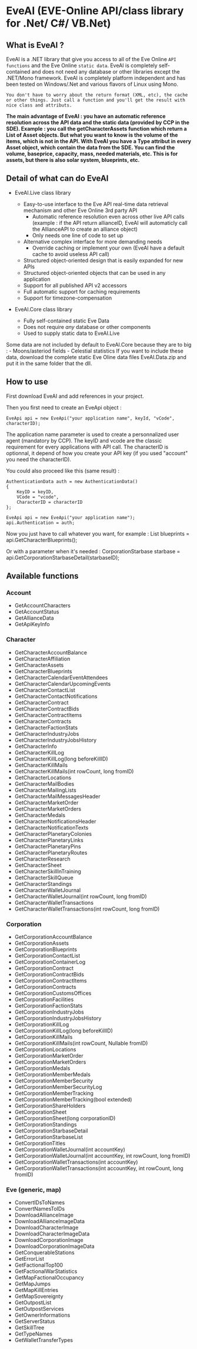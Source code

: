 # EveAI (EVE-Online API/class library for .Net/ C#/ VB.Net)

## What is EveAI ?

EveAI is a .NET library that give you access to all of the Eve Online `API functions` and the Eve Online `static data`.
EveAI is completely self-contained and does not need any database or other libraries except the .NET/Mono framework. EveAI is completely platform independent and has been tested on Windows/.Net and various flavors of Linux using Mono.

`You don't have to worry about the return format (XML, etc), the cache or other things.
Just call a function and you'll get the result with nice class and attributs.`

**The main advantage of EveAI : you have an automatic reference resolution across the API data and the static data (provided by CCP in the SDE).
Example : you call the getCharacterAssets function which return a List of Asset objects.
But what you want to know is the volume of the items, which is not in the API.
With EveAI you have a Type attribut in every Asset object, which contain the data from the SDE. You can find the volume, baseprice, capacity, mass, needed materials, etc.
This is for assets, but there is also solar system, blueprints, etc.**

## Detail of what can do EveAI

- EveAI.Live class library
	- Easy-to-use interface to the Eve API real-time data retrieval mechanism and other Eve Online 3rd party API
    	- Automatic reference resolution even across other live API calls (example : if the API return allianceID, EveAI will automaticly call the AllianceAPI to create an alliance object)
    	- Only needs one line of code to set up
	- Alternative complex interface for more demanding needs
    	- Override caching or implement your own (EveAI have a default cache to avoid useless API call)
	- Structured object-oriented design that is easily expanded for new APIs
	- Structured object-oriented objects that can be used in any application
	- Support for all published API v2 accessors
	- Full automatic support for caching requirements
	- Support for timezone-compensation

- EveAI.Core class library
	- Fully self-contained static Eve Data
	- Does not require *any* database or other components
	- Used to supply static data to EveAI.Live

Some data are not included by default to EveAI.Core because they are to big :
	- Moons/asteriod fields
	- Celestial statistics
If you want to include these data, download the complete static Eve Oline data files EveAI.Data.zip and put it in the same folder that the dll.

## How to use

First download EveAI and add references in your project.

Then you first need to create an EveApi object :

	EveApi api = new EveApi("your application name", keyId, "vCode", characterID);

The application name parameter is used to create a personnalized user agent (mandatory by CCP).
The keyID and vcode are the classic requirement for every applications with API call.
The characterID is optionnal, it depend of how you create your API key (if you used "account" you need the characterID).

You could also proceed like this (same result) :

    AuthenticationData auth = new AuthenticationData()
    {
        KeyID = keyID,
        VCode = "vcode",
        CharacterID = characterID
    };

	EveApi api = new EveApi("your application name");
	api.Authentication = auth;

Now you just have to call whatever you want, for example :
	List<Blueprint> blueprints = api.GetCharacterBlueprints();

Or with a parameter when it's needed :
	CorporationStarbase starbase = api.GetCorporationStarbaseDetail(starbaseID);

## Available functions

### Account
- GetAccountCharacters
- GetAccountStatus
- GetAllianceData
- GetApiKeyInfo

### Character
- GetCharacterAccountBalance
- GetCharacterAffiliation
- GetCharacterAssets
- GetCharacterBlueprints
- GetCharacterCalendarEventAttendees
- GetCharacterCalendarUpcomingEvents
- GetCharacterContactList
- GetCharacterContactNotifications
- GetCharacterContract
- GetCharacterContractBids
- GetCharacterContractItems
- GetCharacterContracts
- GetCharacterFactionStats
- GetCharacterIndustryJobs
- GetCharacterIndustryJobsHistory
- GetCharacterInfo
- GetCharacterKillLog
- GetCharacterKillLog(long beforeKillID)
- GetCharacterKillMails
- GetCharacterKillMails(int rowCount, long fromID)
- GetCharacterLocations
- GetCharacterMailBodies
- GetCharacterMailingLists
- GetCharacterMailMessagesHeader
- GetCharacterMarketOrder
- GetCharacterMarketOrders
- GetCharacterMedals
- GetCharacterNotificationsHeader
- GetCharacterNotificationTexts
- GetCharacterPlanetaryColonies
- GetCharacterPlanetaryLinks
- GetCharacterPlanetaryPins
- GetCharacterPlanetaryRoutes
- GetCharacterResearch
- GetCharacterSheet
- GetCharacterSkillInTraining
- GetCharacterSkillQueue
- GetCharacterStandings
- GetCharacterWalletJournal
- GetCharacterWalletJournal(int rowCount, long fromID)
- GetCharacterWalletTransactions
- GetCharacterWalletTransactions(int rowCount,  long fromID)

### Corporation
- GetCorporationAccountBalance
- GetCorporationAssets
- GetCorporationBlueprints
- GetCorporationContactList
- GetCorporationContainerLog
- GetCorporationContract
- GetCorporationContractBids
- GetCorporationContractItems
- GetCorporationContracts
- GetCorporationCustomsOffices
- GetCorporationFacilities
- GetCorporationFactionStats
- GetCorporationIndustryJobs
- GetCorporationIndustryJobsHistory
- GetCorporationKillLog
- GetCorporationKillLog(long beforeKillID)
- GetCorporationKillMails
- GetCorporationKillMails(int rowCount, Nullable<long> fromID)
- GetCorporationLocations
- GetCorporationMarketOrder
- GetCorporationMarketOrders
- GetCorporationMedals
- GetCorporationMemberMedals
- GetCorporationMemberSecurity
- GetCorporationMemberSecurityLog
- GetCorporationMemberTracking
- GetCorporationMemberTracking(bool extended)
- GetCorporationShareHolders
- GetCorporationSheet
- GetCorporationSheet(long corporationID)
- GetCorporationStandings
- GetCorporationStarbaseDetail
- GetCorporationStarbaseList
- GetCorporationTitles
- GetCorporationWalletJournal(int accountKey)
- GetCorporationWalletJournal(int accountKey, int rowCount, long fromID)
- GetCorporationWalletTransactions(int accountKey)
- GetCorporationWalletTransactions(int accountKey, int rowCount, long fromID)

### Eve (generic, map)
- ConvertIDsToNames
- ConvertNamesToIDs
- DownloadAllianceImage
- DownloadAllianceImageData
- DownloadCharacterImage
- DownloadCharacterImageData
- DownloadCorporationImage
- DownloadCorporationImageData
- GetConquerableStations
- GetErrorList
- GetFactionalTop100
- GetFactionalWarStatistics
- GetMapFactionalOccupancy
- GetMapJumps
- GetMapKillEntries
- GetMapSovereignty
- GetOutpostList
- GetOutpostServices
- GetOwnerInformations
- GetServerStatus
- GetSkillTree
- GetTypeNames
- GetWalletTransferTypes
